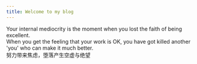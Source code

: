 ```yaml
---
title: Welcome to my blog
---
```


Your internal mediocrity is the moment when you lost the faith of being excellent.  
When you get the feeling that your work is OK, you have got killed another 'you' who can make it much better.   
努力带来焦虑，堕落产生空虚与绝望   

